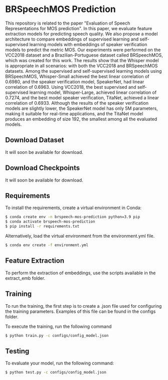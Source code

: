 # BRSpeechMOS Prediction

This repository is related to the paper "Evaluation of Speech Representations for MOS prediction". In this paper, we evaluate feature extraction models for predicting speech quality. We also propose a model architecture to compare embeddings of supervised learning and self-supervised learning models with embeddings of speaker verification models to predict the metric MOS. Our experiments were performed on the VCC2018 dataset and a Brazilian-Portuguese dataset called BRSpeechMOS, which was created for this work. The results show that the Whisper model is appropriate in all scenarios: with both the VCC2018 and BRSpeechMOS datasets. Among the supervised and self-supervised learning models using BRSpeechMOS, Whisper-Small achieved the best linear correlation of 0.6980, and the speaker verification model, SpeakerNet, had linear correlation of 0.6963. Using VCC2018, the best supervised and self-supervised learning model, Whisper-Large, achieved linear correlation of 0.7274, and the best model speaker verification, TitaNet, achieved a linear correlation of 0.6933. Although the results of the speaker verification models are slightly lower, the SpeakerNet model has only 5M parameters, making it suitable for real-time applications, and the TitaNet model produces an embedding of size 192, the smallest among all the evaluated models. 


## Download Dataset

It will soon be available for download.

## Download Checkpoints

It will soon be available for download.

## Requirements

To install the requirements, create a virtual environment in Conda:

```bash
$ conda create env -n brspeech-mos-prediction python=3.9 pip
$ conda activate brspeech-mos-prediction
$ pip install -r requirements.txt
```

Alternatively, load the virtual environment from the environment.yml file.

```bash
$ conda env create -f environment.yml
```

## Feature Extraction

To perform the extraction of embeddings, use the scripts available in the extract_emb folder.

## Training

To run the training, the first step is to create a .json file used for configuring the training parameters. Examples of this file can be found in the configs folder.

To execute the training, run the following command

```bash
$ python train.py -c configs/config_model.json
```

## Testing

To evaluate your model, run the following command:

```bash
$ python test.py -c configs/config_model.json
```



